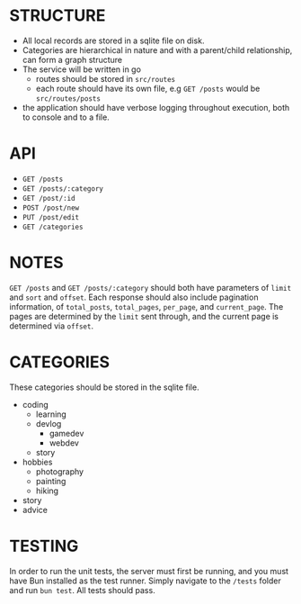 # STRUCTURE
- All local records are stored in a sqlite file on disk.
- Categories are hierarchical in nature and with a parent/child relationship, can form a graph structure
- The service will be written in go
    - routes should be stored in `src/routes`
    - each route should have its own file, e.g `GET /posts` would be `src/routes/posts`
- the application should have verbose logging throughout execution, both to console and to a file.

# API
- `GET /posts`
- `GET /posts/:category`
- `GET /post/:id`
- `POST /post/new`
- `PUT /post/edit`
- `GET /categories`

# NOTES
`GET /posts` and `GET /posts/:category` should both have parameters of `limit` and `sort` and `offset`. Each response should also include pagination information, of `total_posts`, `total_pages`, `per_page`, and `current_page`. The pages are determined by the `limit` sent through, and the current page is determined via `offset`.
    

# CATEGORIES
These categories should be stored in the sqlite file.

- coding
    - learning
    - devlog
        - gamedev
        - webdev
    - story
- hobbies
    - photography
    - painting
    - hiking
- story
- advice

# TESTING
In order to run the unit tests, the server must first be running, and you must have Bun installed as the test runner.
Simply navigate to the `/tests` folder and run `bun test`. All tests should pass.
